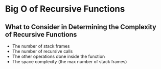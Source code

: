 <h1>Big O of Recursive Functions</h1>

<h2>What to Consider in Determining the Complexity of Recursive Functions</h2>

 - The number of stack frames
 - The number of recursive calls
 - The other operations done inside the function
 - The space complexity (the max number of stack frames)